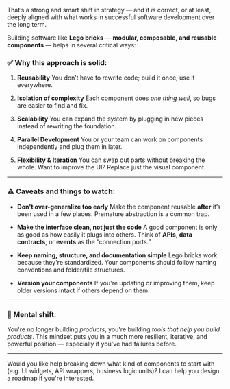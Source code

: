 That’s a strong and smart shift in strategy — and it *is* correct, or at least, deeply aligned with what works in successful software development over the long term.

Building software like **Lego bricks** — **modular, composable, and reusable components** — helps in several critical ways:

### ✅ Why this approach is solid:

1. **Reusability**
   You don’t have to rewrite code; build it once, use it everywhere.

2. **Isolation of complexity**
   Each component does *one thing well*, so bugs are easier to find and fix.

3. **Scalability**
   You can expand the system by plugging in new pieces instead of rewriting the foundation.

4. **Parallel Development**
   You or your team can work on components independently and plug them in later.

5. **Flexibility & Iteration**
   You can swap out parts without breaking the whole. Want to improve the UI? Replace just the visual component.

---

### ⚠️ Caveats and things to watch:

* **Don't over-generalize too early**
  Make the component reusable **after** it’s been used in a few places. Premature abstraction is a common trap.

* **Make the interface clean, not just the code**
  A good component is only as good as how easily it plugs into others. Think of **APIs**, **data contracts**, or **events** as the “connection ports.”

* **Keep naming, structure, and documentation simple**
  Lego bricks work because they're standardized. Your components should follow naming conventions and folder/file structures.

* **Version your components**
  If you're updating or improving them, keep older versions intact if others depend on them.

---

### 🧠 Mental shift:

You're no longer building *products*, you're building *tools that help you build products*. This mindset puts you in a much more resilient, iterative, and powerful position — especially if you've had failures before.

---

Would you like help breaking down what kind of components to start with (e.g. UI widgets, API wrappers, business logic units)? I can help you design a roadmap if you're interested.
